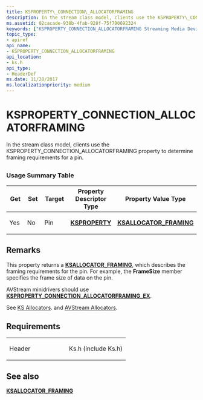 ```yaml
---
title: KSPROPERTY\_CONNECTION\_ALLOCATORFRAMING
description: In the stream class model, clients use the KSPROPERTY\_CONNECTION\_ALLOCATORFRAMING property to determine framing requirements for a pin.
ms.assetid: 02cacade-938b-4fab-928f-75f790692324
keywords: ["KSPROPERTY_CONNECTION_ALLOCATORFRAMING Streaming Media Devices"]
topic_type:
- apiref
api_name:
- KSPROPERTY_CONNECTION_ALLOCATORFRAMING
api_location:
- ks.h
api_type:
- HeaderDef
ms.date: 11/28/2017
ms.localizationpriority: medium
---
```


# KSPROPERTY\_CONNECTION\_ALLOCATORFRAMING


In the stream class model, clients use the KSPROPERTY\_CONNECTION\_ALLOCATORFRAMING property to determine framing requirements for a pin.

## <span id="ddk_ksproperty_connection_allocatorframing_ks"></span><span id="DDK_KSPROPERTY_CONNECTION_ALLOCATORFRAMING_KS"></span>


### Usage Summary Table

<table>
<colgroup>
<col width="20%" />
<col width="20%" />
<col width="20%" />
<col width="20%" />
<col width="20%" />
</colgroup>
<thead>
<tr class="header">
<th>Get</th>
<th>Set</th>
<th>Target</th>
<th>Property Descriptor Type</th>
<th>Property Value Type</th>
</tr>
</thead>
<tbody>
<tr class="odd">
<td><p>Yes</p></td>
<td><p>No</p></td>
<td><p>Pin</p></td>
<td><p><a href="https://docs.microsoft.com/windows-hardware/drivers/ddi/content/ks/ns-ks-ksidentifier" data-raw-source="[&lt;strong&gt;KSPROPERTY&lt;/strong&gt;](https://docs.microsoft.com/windows-hardware/drivers/ddi/content/ks/ns-ks-ksidentifier)"><strong>KSPROPERTY</strong></a></p></td>
<td><p><a href="https://msdn.microsoft.com/library/windows/hardware/ff560979" data-raw-source="[&lt;strong&gt;KSALLOCATOR_FRAMING&lt;/strong&gt;](https://msdn.microsoft.com/library/windows/hardware/ff560979)"><strong>KSALLOCATOR_FRAMING</strong></a></p></td>
</tr>
</tbody>
</table>

 

Remarks
-------

This property returns a [**KSALLOCATOR\_FRAMING**](https://msdn.microsoft.com/library/windows/hardware/ff560979), which describes the framing requirements for the pin. For example, the **FrameSize** member specifies the frame size of data on the pin.

AVStream minidrivers should use [**KSPROPERTY\_CONNECTION\_ALLOCATORFRAMING\_EX**](ksproperty-connection-allocatorframing-ex.md).

See [KS Allocators](https://msdn.microsoft.com/library/windows/hardware/ff567257). and [AVStream Allocators](https://msdn.microsoft.com/library/windows/hardware/ff554202).

Requirements
------------

<table>
<colgroup>
<col width="50%" />
<col width="50%" />
</colgroup>
<tbody>
<tr class="odd">
<td><p>Header</p></td>
<td>Ks.h (include Ks.h)</td>
</tr>
</tbody>
</table>

## See also


[**KSALLOCATOR\_FRAMING**](https://msdn.microsoft.com/library/windows/hardware/ff560979)

 

 






